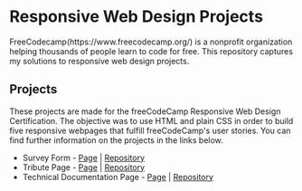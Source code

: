 <h1>Responsive Web Design Projects</h1>

<p>FreeCodecamp(https://www.freecodecamp.org/) is a nonprofit organization helping thousands of people learn to code for free. This repository captures my solutions to responsive web design projects.</p>

<h2>Projects</h2>
<p>These projects are made for the freeCodeCamp Responsive Web Design Certification. The objective was to use HTML and plain CSS in order to build five responsive webpages that fulfill freeCodeCamp's user stories. You can find further information on the projects in the links below.</p>

<ul>
  <li>Survey Form - <a href="https://tarunnakka30.github.io/survey-form-freeCodeCamp/">Page</a> | <a href="https://github.com/Tarunnakka30/survey-form-freeCodeCamp">Repository</a></li>
  <li>Tribute Page - <a href="https://tarunnakka30.github.io/tribute-page-freeCodeCamp/">Page</a> | <a href="https://github.com/Tarunnakka30/tribute-page-freeCodeCamp">Repository</a></li>
  <li>Technical Documentation Page - <a href="https://tarunnakka30.github.io/technical-documentation-page-freeCodeCamp//">Page</a> | <a href="https://github.com/Tarunnakka30/technical-documentation-page-freeCodeCamp">Repository</a></li>
</ul>
